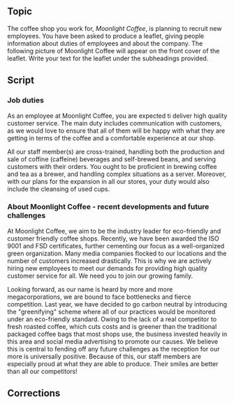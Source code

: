 ## Topic
The coffee shop you work for, *Moonlight Coffee*, is planning to recruit new employees. You have been asked to produce a leaflet, giving people information about duties of employees and about the company. The following picture of Moonlight Coffee will appear on the front cover of the leaflet. Write your text for the leaflet under the subheadings provided.

## Script
### Job duties
As an employee at Moonlight Coffee, you are expected ti deliver high quality customer service. The main duty includes communication with customers, as we would love to ensure that all of them will be happy with what they are getting in terms of the coffee and a comfortable experience at our shop.

All our staff member(s) are cross-trained, handling both the production and sale of coffine (caffeine) beverages and self-brewed beans, and serving customers with their orders. You ought to be proficient in brewing coffee and tea as a brewer, and handling complex situations as a server. Moreover, with our plans for the expansion in all our stores, your duty would also include the cleansing of used cups.

### About Moonlight Coffee - recent developments and future challenges
At Moonlight Coffee, we aim to be the industry leader for eco-friendly and customer friendly coffee shops. Recently, we have been awarded the ISO 9001 and FSD certificates, further cementing our focus as a well-organized green organization. Many media companies flocked to our locations and the number of customers increased drastically. This is why we are actively hiring new employees to meet our demands for providing high quality customer service for all. We need you to join our growing family.

Looking forward, as our name is heard by more and more megacorporations, we are bound to face bottlenecks and fierce competition. Last year, we have decided to go carbon neutral by introducing the "greenifying" scheme where all of our practices would be monitored under an eco-friendly standard. Owing to the lack of a real competitor to fresh roasted coffee, which cuts costs and is greener than the traditional packaged coffee bags that most shops use, the business invested heavily in this area and social media advertising to promote our causes. We believe this is central to fending off any future challenges as the reception for our more is universally positive. Because of this, our staff members are especially proud at what they are able to produce. Their smiles are better than all our competitors!

## Corrections
